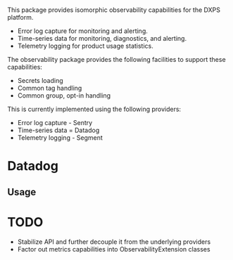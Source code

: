 #

This package provides isomorphic observability capabilities for the DXPS platform.

* Error log capture for monitoring and alerting.
* Time-series data for monitoring, diagnostics, and alerting.
* Telemetry logging for product usage statistics.

The observability package provides the following facilities to support these capabilities:
* Secrets loading
* Common tag handling
* Common group, opt-in handling

This is currently implemented using the following providers:

* Error log capture - Sentry
* Time-series data = Datadog
* Telemetry logging - Segment

# Datadog

## Usage

# TODO
* Stabilize API and further decouple it from the underlying providers
* Factor out metrics capabilities into ObservabilityExtension classes
